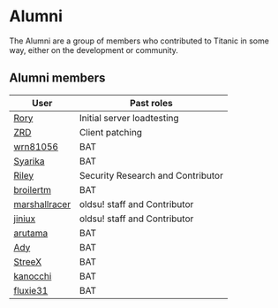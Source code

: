 # Alumni

The Alumni are a group of members who contributed to Titanic in some way, either on the development or community.

## Alumni members

User | Past roles
---|---
[Rory](https://osu.titanic.sh/u/9) | Initial server loadtesting
[ZRD](https://osu.titanic.sh/u/277) | Client patching
[wrn81056](https://osu.titanic.sh/u/645) | BAT
[Syarika](https://osu.titanic.sh/u/1730) | BAT
[Riley](https://osu.titanic.sh/u/2464) | Security Research and Contributor
[broilertm](https://osu.titanic.sh/u/989) | BAT
[marshallracer](https://osu.titanic.sh/u/2371) | oldsu! staff and Contributor
[jiniux](https://osu.titanic.sh/u/2398) | oldsu! staff and Contributor
[arutama](https://osu.titanic.sh/u/905) | BAT
[Ady](https://osu.titanic.sh/u/821) | BAT
[StreeX](https://osu.titanic.sh/u/67) | BAT
[kanocchi](https://osu.titanic.sh/u/943) | BAT
[fluxie31](https://osu.titanic.sh/u/517) | BAT

